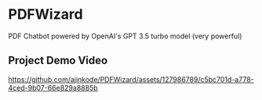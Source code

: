 # PDFWizard
PDF Chatbot powered by OpenAI's GPT 3.5 turbo model (very powerful)

## Project Demo Video
https://github.com/ajinkode/PDFWizard/assets/127986789/c5bc701d-a778-4ced-9b07-66e829a8885b

